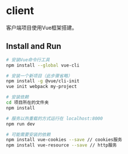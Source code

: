 # client
客户端项目使用Vue框架搭建。

## Install and Run
``` bash
# 安装Vue命令行工具
npm install --global vue-cli

# 安装一个新项目（此步骤省略）
npm install -g @vue/cli-init
vue init webpack my-project

# 安装依赖
cd 项目所在的文件夹
npm install

# 服务以热重载的方式运行在 localhost:8000
npm run dev

# 可能需要安装的依赖
npm install vue-cookies --save // cookies服务
npm install vue-resource --save // http服务
```
